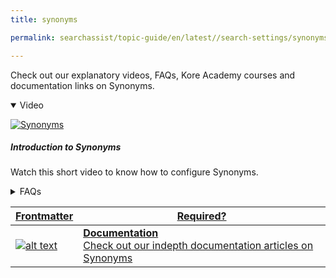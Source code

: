 ```yaml
---
title: synonyms

permalink: searchassist/topic-guide/en/latest//search-settings/synonyms

---
```

<!--#### Topic Guide
###### Synonyms-->

  Check out our explanatory videos, FAQs, Kore Academy courses and documentation links on Synonyms.

<details class="introduction-video" open>
  <summary>Video
  </summary>
  
   [![Synonyms](images/VideoCoverImage.png)](https://player.vimeo.com/video/751567450?h=40c1e869d7&badge=0&autopause=0&player_id=0&app_id=58479/embed)

  ##### Introduction to Synonyms
  Watch this short video to know how to configure Synonyms.

</details>

<details>
  <summary>FAQs
  </summary>

  <a class="doc-link" target="_blank" href="https://docs.kore.ai/searchassist/concepts/managing-relevance/managing-relevance/#Adding_Synonyms">
 
  What are Synonyms and their types?


</a>

 <a class="doc-link" target="_blank" href="https://docs.kore.ai/searchassist/concepts/managing-relevance/managing-relevance/#Adding_Synonyms">
 
  How do I add Synonyms?

</a>
 

</details>


<a class="doc-link" target="_blank" href="https://docs.kore.ai/searchassist/concepts/managing-relevance/managing-relevance/#Adding_Synonyms">
 
| Frontmatter | Required? |
|-------------|-------------|
| ![alt text](images/SA_Documentation.svg "Title") | **Documentation**  <br /> Check out our indepth documentation articles on Synonyms | 


</a>
